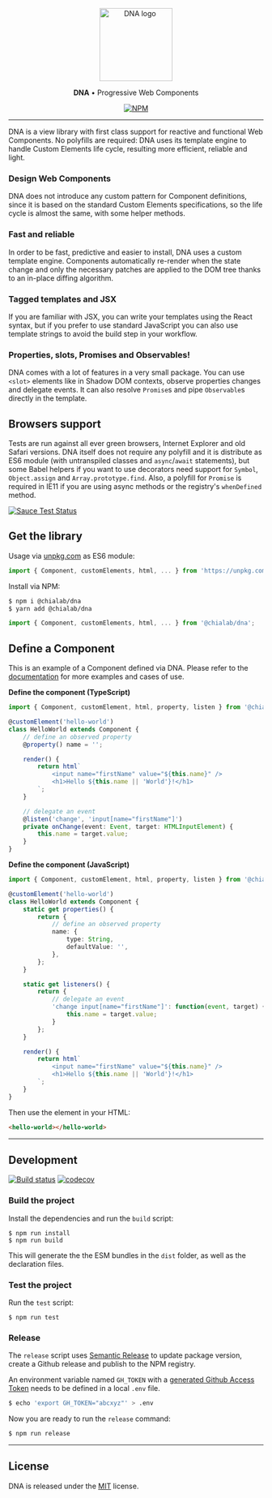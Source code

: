 <p align="center">
    <a href="https://www.chialab.io/p/dna">
        <img alt="DNA logo" width="144" height="144" src="https://raw.githack.com/chialab/dna/main/logo.svg" />
    </a>
</p>

<p align="center">
    <strong>DNA</strong> • Progressive Web Components
</p>

<p align="center">
    <a href="https://www.npmjs.com/package/@chialab/dna"><img alt="NPM" src="https://img.shields.io/npm/v/@chialab/dna.svg"></a>
</p>

---

DNA is a view library with first class support for reactive and functional Web Components. No polyfills are required: DNA uses its template engine to handle Custom Elements life cycle, resulting more efficient, reliable and light.

### Design Web Components

DNA does not introduce any custom pattern for Component definitions, since it is based on the standard Custom Elements specifications, so the life cycle is almost the same, with some helper methods.

### Fast and reliable

In order to be fast, predictive and easier to install, DNA uses a custom template engine. Components automatically re-render when the state change and only the necessary patches are applied to the DOM tree thanks to an in-place diffing algorithm.

### Tagged templates and JSX

If you are familiar with JSX, you can write your templates using the React syntax, but if you prefer to use standard JavaScript you can also use template strings to avoid the build step in your workflow.

### Properties, slots, Promises and Observables!

DNA comes with a lot of features in a very small package. You can use `<slot>` elements like in Shadow DOM contexts, observe properties changes and delegate events. It can also resolve `Promise`s and pipe `Observable`s directly in the template.

## Browsers support

Tests are run against all ever green browsers, Internet Explorer and old Safari versions. DNA itself does not require any polyfill and it is distribute as ES6 module (with untranspiled classes and `async`/`await` statements), but some Babel helpers if you want to use decorators need support for `Symbol`, `Object.assign` and `Array.prototype.find`. Also, a polyfill for `Promise` is required in IE11 if you are using async methods or the registry's `whenDefined` method.

[![Sauce Test Status](https://saucelabs.com/browser-matrix/chialab-sl-003.svg)](https://app.saucelabs.com/u/chialab-sl-003)

## Get the library

Usage via [unpkg.com](https://unpkg.com/) as ES6 module:

```js
import { Component, customElements, html, ... } from 'https://unpkg.com/@chialab/dna?module';
```

Install via NPM:

```sh
$ npm i @chialab/dna
$ yarn add @chialab/dna
```

```ts
import { Component, customElements, html, ... } from '@chialab/dna';
```

## Define a Component

This is an example of a Component defined via DNA. Please refer to the [documentation](https://www.chialab.io/p/dna) for more examples and cases of use.

**Define the component (TypeScript)**

```ts
import { Component, customElement, html, property, listen } from '@chialab/dna';

@customElement('hello-world')
class HelloWorld extends Component {
    // define an observed property
    @property() name = '';

    render() {
        return html`
            <input name="firstName" value="${this.name}" />
            <h1>Hello ${this.name || 'World'}!</h1>
        `;
    }

    // delegate an event
    @listen('change', 'input[name="firstName"]')
    private onChange(event: Event, target: HTMLInputElement) {
        this.name = target.value;
    }
}
```

**Define the component (JavaScript)**

```ts
import { Component, customElement, html, property, listen } from '@chialab/dna';

@customElement('hello-world')
class HelloWorld extends Component {
    static get properties() {
        return {
            // define an observed property
            name: {
                type: String,
                defaultValue: '',
            },
        };
    }

    static get listeners() {
        return {
            // delegate an event
            'change input[name="firstName"]': function(event, target) {
                this.name = target.value;
            }
        };
    }

    render() {
        return html`
            <input name="firstName" value="${this.name}" />
            <h1>Hello ${this.name || 'World'}!</h1>
        `;
    }
}
```

Then use the element in your HTML:

```html
<hello-world></hello-world>
```

---

## Development

[![Build status](https://github.com/chialab/dna/workflows/Main/badge.svg)](https://github.com/chialab/dna/actions?query=workflow%3ABuild)
[![codecov](https://codecov.io/gh/chialab/dna/branch/main/graph/badge.svg)](https://codecov.io/gh/chialab/dna)

### Build the project

Install the dependencies and run the `build` script:
```
$ npm run install
$ npm run build
```

This will generate the the ESM bundles in the `dist` folder, as well as the declaration files.

### Test the project

Run the `test` script:

```
$ npm run test
```

### Release

The `release` script uses [Semantic Release](https://github.com/semantic-release/semantic-release) to update package version, create a Github release and publish to the NPM registry.

An environment variable named `GH_TOKEN` with a [generated Github Access Token](https://github.com/settings/tokens/new?scopes=repo) needs to be defined in a local `.env` file.

```sh
$ echo 'export GH_TOKEN="abcxyz"' > .env
```

Now you are ready to run the `release` command:

```sh
$ npm run release
```

---

## License

DNA is released under the [MIT](https://github.com/chialab/dna/blob/main/LICENSE) license.
